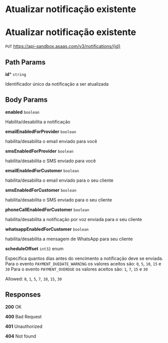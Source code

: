 # Atualizar notificação existente

# Atualizar notificação existente

`PUT` https://api-sandbox.asaas.com/v3/notifications/{id}

## Path Params

**id*** `string`

Identificador único da notificação a ser atualizada

## Body Params

**enabled** `boolean`

Habilita/desabilita a notificação

**emailEnabledForProvider** `boolean`

habilita/desabilita o email enviado para você

**smsEnabledForProvider** `boolean`

habilita/desabilita o SMS enviado para você

**emailEnabledForCustomer** `boolean`

habilita/desabilita o email enviado para o seu cliente

**smsEnabledForCustomer** `boolean`

habilita/desabilita o SMS enviado para o seu cliente

**phoneCallEnabledForCustomer** `boolean`

habilita/desabilita a notificação por voz enviada para o seu cliente

**whatsappEnabledForCustomer** `boolean`

habilita/desabilita a mensagem de WhatsApp para seu cliente

**scheduleOffset** `int32` enum

Especifica quantos dias antes do vencimento a notificação deve se enviada. Para o evento `PAYMENT_DUEDATE_WARNING` os valores aceitos são: `0`, `5`, `10`, `15` e `30` Para o evento `PAYMENT_OVERDUE` os valores aceitos são: `1`, `7`, `15` e `30`

Allowed: `0`, `1`, `5`, `7`, `10`, `15`, `30`

## Responses

**200** OK

**400** Bad Request

**401** Unauthorized

**404** Not found